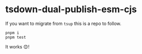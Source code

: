 # tsdown-dual-publish-esm-cjs 

If you want to migrate from `tsup` this is a repo to follow.

```
pnpm i
pnpm test
```

It works 😊!